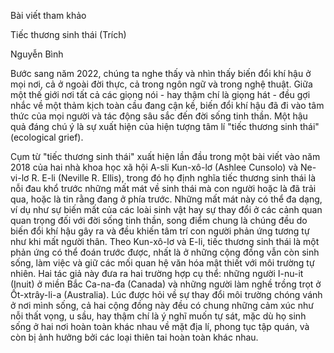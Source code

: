 Bài viết tham khảo

Tiếc thương sinh thái
(Trích)

Nguyễn Bình

Bước sang năm 2022, chúng ta nghe thấy và nhìn thấy biến đổi khí hậu ở mọi nơi, cả ở ngoài đời thực, cả trong ngôn ngữ và trong nghệ thuật. Giữa một thế giới nơi tất cả các giọng nói - hay thậm chí là giọng hát - đều gợi nhắc về một thảm kịch toàn cầu đang cận kề, biến đổi khí hậu đã đi vào tâm thức của mọi người và tác động sâu sắc đến đời sống tinh thần. Một hậu quả đáng chú ý là sự xuất hiện của hiện tượng tâm lí "tiếc thương sinh thái" (ecological grief).

Cụm từ "tiếc thương sinh thái" xuất hiện lần đầu trong một bài viết vào năm 2018 của hai nhà khoa học xã hội A-sli Kun-xô-lơ (Ashlee Cunsolo) và Ne-vi-lơ R. E-li (Neville R. Ellis), trong đó họ định nghĩa tiếc thương sinh thái là nỗi đau khổ trước những mất mát về sinh thái mà con người hoặc là đã trải qua, hoặc là tin rằng đang ở phía trước. Những mất mát này có thể đa dạng, ví dụ như sự biến mất của các loài sinh vật hay sự thay đổi ở các cảnh quan quan trọng đối với đời sống tinh thần, song điểm chung là chúng đều do biến đổi khí hậu gây ra và đều khiến tâm trí con người phản ứng tương tự như khi mất người thân. Theo Kun-xô-lơ và E-li, tiếc thương sinh thái là một phản ứng có thể đoán trước được, nhất là ở những cộng đồng vẫn còn sinh sống, làm việc và giữ các mối quan hệ văn hóa mật thiết với môi trường tự nhiên. Hai tác giả này đưa ra hai trường hợp cụ thể: những người I-nu-it (Inuit) ở miền Bắc Ca-na-đa (Canada) và những người làm nghề trồng trọt ở Ốt-xtrây-li-a (Australia). Lúc được hỏi về sự thay đổi môi trường chóng vánh ở nơi mình sống, cả hai cộng đồng này đều có chung những cảm xúc như nỗi thất vọng, u sầu, hay thậm chí là ý nghĩ muốn tự sát, mặc dù họ sinh sống ở hai nơi hoàn toàn khác nhau về mặt địa lí, phong tục tập quán, và còn bị ảnh hưởng bởi các loại thiên tai hoàn toàn khác nhau.